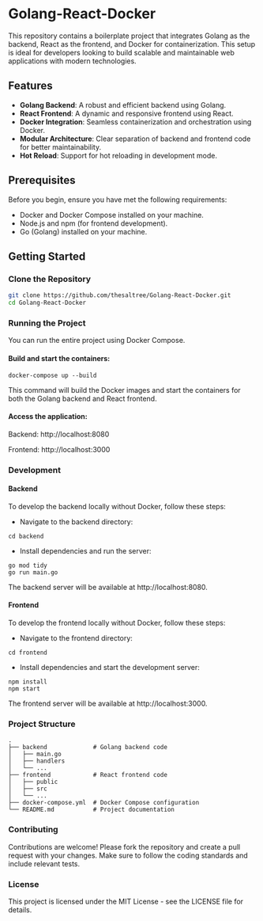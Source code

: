 # Golang-React-Docker

This repository contains a boilerplate project that integrates Golang as the backend, React as the frontend, and Docker for containerization. This setup is ideal for developers looking to build scalable and maintainable web applications with modern technologies.

## Features

- **Golang Backend**: A robust and efficient backend using Golang.
- **React Frontend**: A dynamic and responsive frontend using React.
- **Docker Integration**: Seamless containerization and orchestration using Docker.
- **Modular Architecture**: Clear separation of backend and frontend code for better maintainability.
- **Hot Reload**: Support for hot reloading in development mode.

## Prerequisites

Before you begin, ensure you have met the following requirements:

- Docker and Docker Compose installed on your machine.
- Node.js and npm (for frontend development).
- Go (Golang) installed on your machine.

## Getting Started

### Clone the Repository

```bash
git clone https://github.com/thesaltree/Golang-React-Docker.git
cd Golang-React-Docker
```

### Running the Project

You can run the entire project using Docker Compose.

#### Build and start the containers:

```
docker-compose up --build
```

This command will build the Docker images and start the containers for both the Golang backend and React frontend.

#### Access the application:

Backend: http://localhost:8080 

Frontend: http://localhost:3000

### Development

#### Backend

To develop the backend locally without Docker, follow these steps:

- Navigate to the backend directory:
```
cd backend
```
- Install dependencies and run the server:
```
go mod tidy
go run main.go
```
The backend server will be available at http://localhost:8080.

#### Frontend

To develop the frontend locally without Docker, follow these steps:

- Navigate to the frontend directory:
```
cd frontend
```
- Install dependencies and start the development server:
```
npm install
npm start
```
The frontend server will be available at http://localhost:3000.

### Project Structure

```
.
├── backend             # Golang backend code
│   ├── main.go
│   ├── handlers
│   └── ...
├── frontend            # React frontend code
│   ├── public
│   ├── src
│   └── ...
├── docker-compose.yml  # Docker Compose configuration
└── README.md           # Project documentation
```

### Contributing
Contributions are welcome! Please fork the repository and create a pull request with your changes. Make sure to follow the coding standards and include relevant tests.

### License
This project is licensed under the MIT License - see the LICENSE file for details.



